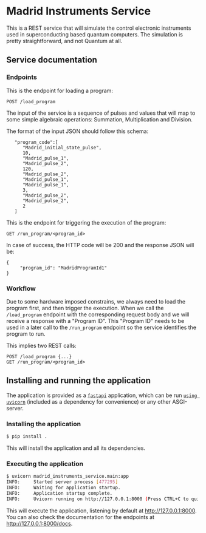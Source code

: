 # Madrid Instruments Service

This is a REST service that will simulate the control electronic instruments used in
superconducting based quantum computers. The simulation is pretty straightforward, and not Quantum
at all.

## Service documentation

### Endpoints

This is the endpoint for loading a program: 

```
POST /load_program
```


The input of the service is a sequence of pulses and values that will map to some simple algebraic
operations: Summation, Multiplication and Division.

The format of the input JSON should follow this schema:

```
   "program_code":[
      "Madrid_initial_state_pulse",
      10,
      "Madrid_pulse_1",
      "Madrid_pulse_2",
      120,
      "Madrid_pulse_2",
      "Madrid_pulse_1",
      "Madrid_pulse_1",
      3,
      "Madrid_pulse_2",
      "Madrid_pulse_2",
      2
   ]
```


This is the endpoint for triggering the execution of the program:

```
GET /run_program/<program_id>
```


In case of success, the HTTP code will be 200 and the response JSON will be:
```
{
     "program_id": "MadridProgramId1"
}
```

### Workflow

Due to some hardware imposed constrains, we always need to load the program first, and then
trigger the execution. When we call the `/load_program` endpoint with the corresponding request
body and we will receive a response with a "Program ID". This "Program ID" needs to be used in a
later call to the `/run_program` endpoint so the service identifies the program to run.

This implies two REST calls:
```
POST /load_program {...}
GET /run_program/<program_id>
```

## Installing and running the application

The application is provided as a [`fastapi`] application, which can be run [`using uvicorn`]
(included as a dependency for convenience) or any other ASGI-server.

### Installing the application

```bash
$ pip install .
```

This will install the application and all its dependencies.

### Executing the application


```bash
$ uvicorn madrid_instruments_service.main:app
INFO:     Started server process [477295]
INFO:     Waiting for application startup.
INFO:     Application startup complete.
INFO:     Uvicorn running on http://127.0.0.1:8000 (Press CTRL+C to quit)
```

This will execute the application, listening by default at http://127.0.0.1:8000. You can also
check the documentation for the endpoints at http://127.0.0.1:8000/docs.

[`fastapi`]: http://fastapi.tiangolo.com/
[`using uvicorn`]: https://fastapi.tiangolo.com/deployment/manually/
